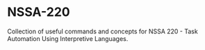 # NSSA-220
Collection of useful commands and concepts for NSSA 220 - Task Automation Using Interpretive Languages.
